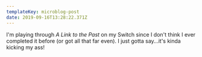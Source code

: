 ```yaml
---
templateKey: microblog-post
date: 2019-09-16T13:28:22.371Z
---
```


I'm playing through _A Link to the Past_ on my Switch since I don't think I ever completed it before (or got all that far even). I just gotta say...it's kinda kicking my ass!
